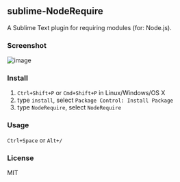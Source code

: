 ## sublime-NodeRequire

A Sublime Text plugin for requiring modules (for: Node.js).

### Screenshot

![image](./screenshot.gif)

### Install

1. `Ctrl+Shift+P` or `Cmd+Shift+P` in Linux/Windows/OS X
2. type `install`, select `Package Control: Install Package`
3. type `NodeRequire`, select `NodeRequire`

### Usage

`Ctrl+Space` or `Alt+/`

### License

MIT